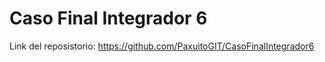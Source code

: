 # Caso Final Integrador 6

Link del reposistorio: https://github.com/PaxuitoGIT/CasoFinalIntegrador6
